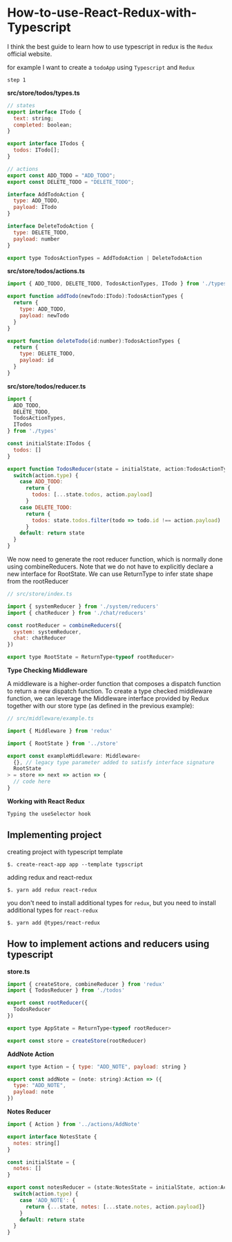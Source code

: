 # How-to-use-React-Redux-with-Typescript

I think the best guide to learn how to use typescript in redux is the `Redux` official website.

for example I want to create a `todoApp` using `Typescript` and `Redux`

`step 1`

**src/store/todos/types.ts**

```js
// states
export interface ITodo {
  text: string;
  completed: boolean;
}

export interface ITodos {
  todos: ITodo[];
}

// actions
export const ADD_TODO = "ADD_TODO";
export const DELETE_TODO = "DELETE_TODO";

interface AddTodoAction {
  type: ADD_TODO,
  payload: ITodo
}

interface DeleteTodoAction {
  type: DELETE_TODO,
  payload: number
}

export type TodosActionTypes = AddTodoAction | DeleteTodoAction
```

**src/store/todos/actions.ts**

```js
import { ADD_TODO, DELETE_TODO, TodosActionTypes, ITodo } from './types';

export function addTodo(newTodo:ITodo):TodosActionTypes {
  return {
    type: ADD_TODO,
    payload: newTodo
  }
}

export function deleteTodo(id:number):TodosActionTypes {
  return {
    type: DELETE_TODO,
    payload: id
  }
}
```

**src/store/todos/reducer.ts**

```js
import {
  ADD_TODO,
  DELETE_TODO,
  TodosActionTypes,
  ITodos
} from './types'

const initialState:ITodos {
  todos: []
}

export function TodosReducer(state = initialState, action:TodosActionTypes):ITodos {
  switch(action.type) {
    case ADD_TODO:
      return {
        todos: [...state.todos, action.payload]
      }
    case DELETE_TODO:
      return {
        todos: state.todos.filter(todo => todo.id !== action.payload)
      }
    default: return state
  }
}
```

We now need to generate the root reducer function, which is normally done using combineReducers. Note that we do not have to explicitly declare a new interface for RootState. We can use ReturnType to infer state shape from the rootReducer

```js
// src/store/index.ts

import { systemReducer } from './system/reducers'
import { chatReducer } from './chat/reducers'

const rootReducer = combineReducers({
  system: systemReducer,
  chat: chatReducer
})

export type RootState = ReturnType<typeof rootReducer>
```

**Type Checking Middleware**

A middleware is a higher-order function that composes a dispatch function to return a new dispatch function. To create a type checked middleware function, we can leverage the Middleware interface provided by Redux together with our store type (as defined in the previous example):

```js
// src/middleware/example.ts

import { Middleware } from 'redux'

import { RootState } from '../store'

export const exampleMiddleware: Middleware<
  {}, // legacy type parameter added to satisfy interface signature
  RootState
> = store => next => action => {
  // code here
}
```

**Working with React Redux**

`Typing the useSelector hook`


## Implementing project

creating project with typescript template

`$. create-react-app app --template typscript`


adding redux and react-redux

`$. yarn add redux react-redux`

you don't need to install additional types for `redux`, but you need to install additional types for `react-redux`

`$. yarn add @types/react-redux`


## How to implement actions and reducers using typescript

**store.ts**

```js
import { createStore, combineReducer } from 'redux'
import { TodosReducer } from './todos'

export const rootReducer({
  TodosReducer
})

export type AppState = ReturnType<typeof rootReducer>

export const store = createStore(rootReducer)
```

**AddNote Action**

```js
export type Action = { type: "ADD_NOTE", payload: string }

export const addNote = (note: string):Action => ({
  type: "ADD_NOTE",
  payload: note
})
```

**Notes Reducer**

```js
import { Action } from '../actions/AddNote'

export interface NotesState {
  notes: string[]
}

const initialState = {
  notes: []
}

export const notesReducer = (state:NotesState = initialState, action:Action) => {
  switch(action.type) {
    case 'ADD_NOTE': {
      return {...state, notes: [...state.notes, action.payload]}
    }
    default: return state
  }
}
```
